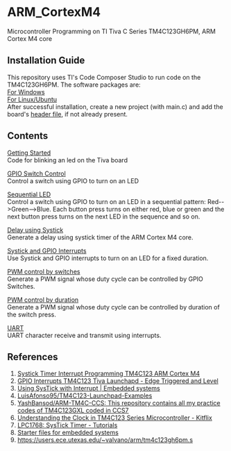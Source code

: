 # ARM_CortexM4
Microcontroller Programming on TI Tiva C Series TM4C123GH6PM, ARM Cortex M4 core
## Installation Guide
This repository uses TI's Code Composer Studio to run code on the TM4C123GH6PM. The software packages are:  
[For Windows](https://drive.google.com/drive/folders/1XO4oXxN1Qro8AKj1kSJ2egRrKwd1VQq4?usp=drive_link)  
[For Linux/Ubuntu](https://drive.google.com/drive/folders/1Lose8u8mDRVsEM2teKaD3896w4Rmm2ii?usp=drive_link)  
After successful installation, create a new project (with main.c) and add the board's [header file](https://github.com/ShwetaKiranTotla/Tiva-C-Cortex-M4/blob/main/1_LED_Blink/tm4c123gh6pm.h), if not already present.
## Contents
[Getting Started](https://github.com/ShwetaKiranTotla/Tiva-C-Cortex-M4/tree/main/1_LED_Blink)  
Code for blinking an led on the Tiva board  

[GPIO Switch Control](https://github.com/ShwetaKiranTotla/Tiva-C-Cortex-M4/tree/main/2_GPIO_Switch_Control)  
Control a switch using GPIO to turn on an LED  

[Sequential LED](https://github.com/ShwetaKiranTotla/Tiva-C-Cortex-M4/tree/main/3_Sequential_LED)  
Control a switch using GPIO to turn on an LED in a sequential pattern: Red-->Green-->Blue. Each button press turns on either red, blue or green and the next button press turns on the next LED in the sequence and so on.  

[Delay using Systick](https://github.com/ShwetaKiranTotla/Tiva-C-Cortex-M4/tree/main/4_Systick_Delay)  
Generate a delay using systick timer of the ARM Cortex M4 core.  

[Systick and GPIO Interrupts](https://github.com/ShwetaKiranTotla/Tiva-C-Cortex-M4/tree/main/5_GPIO_Systick_Interrupts)  
Use Systick and GPIO interrupts to turn on an LED for a fixed duration.  

[PWM control by switches](https://github.com/ShwetaKiranTotla/Tiva-C-Cortex-M4/tree/main/6_PWM_Switch)  
Generate a PWM signal whose duty cycle can be controlled by GPIO Switches.  

[PWM control by duration](https://github.com/ShwetaKiranTotla/Tiva-C-Cortex-M4/tree/main/7_PWM_Duration)  
Generate a PWM signal whose duty cycle can be controlled by duration of the switch press.  

[UART](https://github.com/ShwetaKiranTotla/Tiva-C-Cortex-M4/tree/main/8_UART)  
UART character receive and transmit using interrupts.  

## References
1. [Systick Timer Interrupt Programming TM4C123 ARM Cortex M4](https://microcontrollerslab.com/systick-timer-interrupt-programming-tm4c123-arm-cortex-m4/)
2. [GPIO Interrupts TM4C123 Tiva Launchapd - Edge Triggered and Level](https://microcontrollerslab.com/gpio-interrupts-tm4c123-tiva-launchpad-edge-level-triggered/)
3. [Using SysTick with Interrupt | Embedded systems](https://labs.dese.iisc.ac.in/embeddedlab/using-systick-with-interrupt/)
4. [LuisAfonso95/TM4C123-Launchpad-Examples](https://github.com/LuisAfonso95/TM4C123-Launchpad-Examples/tree/master)
5. [YashBansod/ARM-TM4C-CCS: This repository contains all my practice codes of TM4C123GXL coded in CCS7](https://github.com/YashBansod/ARM-TM4C-CCS)
6. [Understanding the Clock in TM4C123 Series Microcontroller - Kitflix](https://kitflix.com/understanding-the-clock-in-tm4c123-series-microcontroller/)
7. [LPC1768: SysTick Timer - Tutorials](https://www.exploreembedded.com/wiki/LPC1768:_SysTick_Timer)
8. [Starter files for embedded systems](https://users.ece.utexas.edu/~valvano/arm/)
9. https://users.ece.utexas.edu/~valvano/arm/tm4c123gh6pm.s  

